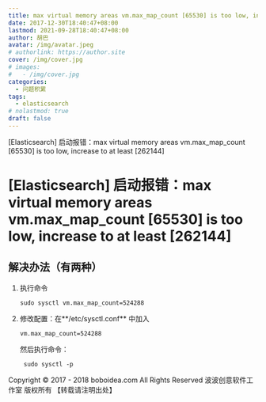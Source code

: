 ```yaml
---
title: max virtual memory areas vm.max_map_count [65530] is too low, increase to at least [262144]
date: 2017-12-30T18:40:47+08:00
lastmod: 2021-09-28T18:40:47+08:00
author: 胡巴
avatar: /img/avatar.jpeg
# authorlink: https://author.site
cover: /img/cover.jpg
# images:
#   - /img/cover.jpg
categories:
  - 问题积累
tags:
  - elasticsearch
# nolastmod: true
draft: false
---
```


[Elasticsearch] 启动报错：max virtual memory areas vm.max_map_count [65530] is too low, increase to at least [262144]

<!--more-->

# [Elasticsearch] 启动报错：max virtual memory areas vm.max_map_count [65530] is too low, increase to at least [262144]

## 解决办法（有两种）

1. 执行命令

       sudo sysctl vm.max_map_count=524288

2. 修改配置：在**/etc/sysctl.conf** 中加入

       vm.max_map_count=524288

    然后执行命令：

        sudo sysctl -p

<!--declare-declare-->

Copyright &copy; 2017 - 2018 boboidea.com All Rights Reserved 波波创意软件工作室 版权所有 【转载请注明出处】
